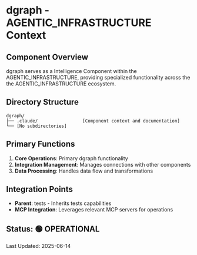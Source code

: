 # dgraph - AGENTIC_INFRASTRUCTURE Context

## Component Overview

dgraph serves as a Intelligence Component within the AGENTIC_INFRASTRUCTURE, providing specialized functionality across the the AGENTIC_INFRASTRUCTURE ecosystem.

## Directory Structure

```
dgraph/
├── .claude/                 [Component context and documentation]
└── [No subdirectories]
```

## Primary Functions

1. **Core Operations**: Primary dgraph functionality
2. **Integration Management**: Manages connections with other components
3. **Data Processing**: Handles data flow and transformations

## Integration Points

- **Parent**: tests - Inherits tests capabilities
- **MCP Integration**: Leverages relevant MCP servers for operations
  
## Status: 🟢 OPERATIONAL

Last Updated: 2025-06-14
